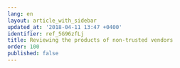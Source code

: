 ```yaml
---
lang: en
layout: article_with_sidebar
updated_at: '2018-04-11 13:47 +0400'
identifier: ref_5G96zfLj
title: Reviewing the products of non-trusted vendors
order: 100
published: false
---
```


